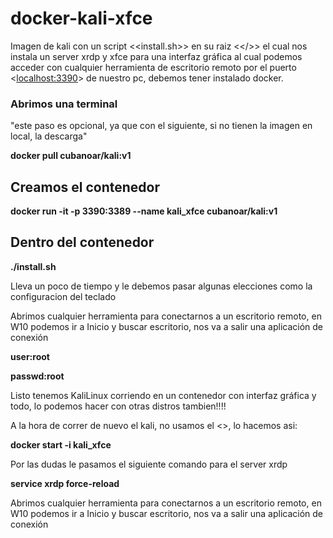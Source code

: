 # docker-kali-xfce
Imagen de kali con un script <<install.sh>> en su raiz <</>> el cual nos instala un server xrdp y xfce para una interfaz gráfica
al cual podemos acceder con cualquier herramienta de escritorio remoto por el puerto <<localhost:3390>> de nuestro pc, debemos tener instalado docker.

### Abrimos una terminal

"este paso es opcional, ya que con el siguiente, si no tienen la imagen en local, la descarga"

**docker pull cubanoar/kali:v1** 

## Creamos el contenedor

**docker run -it -p 3390:3389 --name kali_xfce cubanoar/kali:v1**

## Dentro del contenedor

**./install.sh**

Lleva un poco de tiempo y le debemos pasar algunas elecciones como la configuracion del teclado 

Abrimos cualquier herramienta para conectarnos a un escritorio remoto, en W10 podemos ir a Inicio y buscar escritorio, nos va a salir una aplicación de conexión

**user:root**

**passwd:root**


Listo tenemos KaliLinux corriendo en un contenedor con interfaz gráfica y todo, lo podemos hacer con otras distros tambien!!!!

A la hora de correr de nuevo el kali, no usamos el <<run>>, lo hacemos asi:

**docker start -i kali_xfce**

Por las dudas le pasamos el siguiente comando para el server xrdp
 
 **service xrdp force-reload**
 
Abrimos cualquier herramienta para conectarnos a un escritorio remoto, en W10 podemos ir a Inicio y buscar escritorio, nos va a salir una aplicación de conexión
